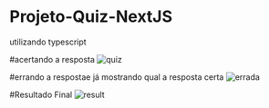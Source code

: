 # Projeto-Quiz-NextJS
utilizando typescript

#acertando a resposta
![quiz](https://user-images.githubusercontent.com/101852187/227756428-c3a76715-43f2-49f8-9dce-4599d4e75a7b.png)


#errando a respostae já mostrando qual a resposta certa
![errada](https://user-images.githubusercontent.com/101852187/227756525-e4a1f199-c4b5-419a-b9b1-6dfdccd78f20.png)

#Resultado Final
![result](https://user-images.githubusercontent.com/101852187/227756669-e669e167-6fe0-463a-b18b-ce117dad94aa.png)

